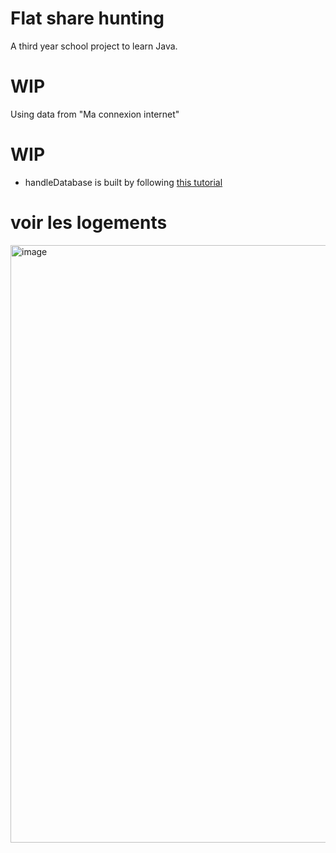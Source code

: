 # Flat share hunting
A third year school project to learn Java. 

# WIP

Using data from "Ma connexion internet"


# WIP

- handleDatabase is built by following [this tutorial](https://www.sqlitetutorial.net/sqlite-java/)


# voir les logements
<img width="956" alt="image" src="https://github.com/FlorianMiceli/flat-share-hunting/assets/103659071/cc6264bf-189f-4703-9389-d12d99e34a48">
